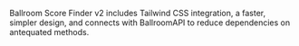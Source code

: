 Ballroom Score Finder v2 includes Tailwind CSS integration, a faster, simpler design, and connects with BallroomAPI to reduce dependencies on antequated methods.
